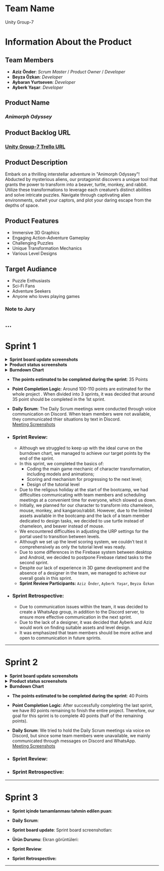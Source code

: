 # **Team Name**
Unity Group-7

# Information About the Product

## Team Members
- **Aziz Önder**: *Scrum Master* / *Product Owner* / *Developer*
- **Beyza Özkan**: *Developer*
- **Aybaran Yurtseven**: *Developer*
- **Ayberk Yaşar**: *Developer*
  

## Product Name
### ***Animorph Odyssey***

## Product Backlog URL
### [**Unity Group-7 Trello URL**](https://trello.com/b/YsJvfJ2v/ouo-bootcamp-grup07)   

## Product Description

Embark on a thrilling interstellar adventure in "Animorph Odyssey"! Abducted by mysterious aliens, our protagonist discovers a unique tool that grants the power to transform into a beaver, turtle, monkey, and rabbit. Utilize these transformations to leverage each creature’s distinct abilities and solve intricate puzzles. Navigate through captivating alien environments, outwit your captors, and plot your daring escape from the depths of space.

## Product Features
- Immersive 3D Graphics
- Engaging Action-Adventure Gameplay
- Challenging Puzzles
- Unique Transformation Mechanics
- Various Level Designs

## Target Audiance
- Puzzle Enthusiasts
- Sci-Fi Fans
- Adventure Seekers
- Anyone who loves playing games

### Note to Jury
...
---

# Sprint 1

<details> 
<summary> <strong> Sprint board update screenshots </strong> </summary>
  
- Initial Board: ![Initial Board](ProjectManagement/Sprint1Documents/Board%20Screenshots/v1.png) <br> <br>  
- 2nd Version: ![2nd Version](ProjectManagement/Sprint1Documents/Board%20Screenshots/v2.png) <br> <br>  
- End of The Sprint: ![3rd Version](ProjectManagement/Sprint1Documents/Board%20Screenshots/v3.png) <br> <br>

</details>

<details>
<summary> <strong> Product status screenshots </strong> </summary>
  
- Human Model: <br> ![Human](ProjectManagement/Sprint1Documents/Product%20Status%20Pictures/model1.png) <br> <br>  
- Monkey Model: <br> ![Monkey](ProjectManagement/Sprint1Documents/Product%20Status%20Pictures/model2.png) <br> <br>  
- Rabbit Model: <br> ![Rabbit](ProjectManagement/Sprint1Documents/Product%20Status%20Pictures/model3.png) <br> <br>
- Turtle Model: <br> ![Turtle](ProjectManagement/Sprint1Documents/Product%20Status%20Pictures/model4.png) <br> <br>
- Beaver Model: <br> ![Beaver](ProjectManagement/Sprint1Documents/Product%20Status%20Pictures/model5.png) <br> <br>
<br> <br>
- In-game Screenshot-1: <br> ![ss1](ProjectManagement/Sprint1Documents/Product%20Status%20Pictures/In-game1.png) <br> <br>
- In-game Screenshot-2: <br> ![ss2](ProjectManagement/Sprint1Documents/Product%20Status%20Pictures/In-game2.png) <br> <br>
- In-game Screenshot-3: <br> ![ss3](ProjectManagement/Sprint1Documents/Product%20Status%20Pictures/In-game3.png) <br> <br>

</details>

<details> 
<summary> <strong> Burndown Chart </strong> </summary>
  
- Burndown Chart: <br> ![Burndown Chart](ProjectManagement/Sprint1Documents/BurndownChart.png) <br> <br>

</details>

- **The points estimated to be completed during the sprint**: 35 Points

- **Point Completion Logic**: Around 100-110 points are estimated for the whole project . When divided into 3 sprints, it was decided that around 35 point should be completed in the 1st sprint.

- **Daily Scrum**: The Daily Scrum meetings were conducted through voice communication on Discord. When team members were not available, they communicated thier situations by text in Discord. <br>
 [Meeting Screenshots](https://imgur.com/a/lyRLkC5)   

- ### **Sprint Review**: 
    - Although we struggled to keep up with the ideal curve on the burndown chart, we managed to achieve our target points by the end of the sprint.
     - In this sprint, we completed the basics of:
        - Coding the main game mechanic of character transformation, including models and animations;
        - Scoring and mechanism for progressing to the next level;
        - Design of the tutorial level
    - Due to the religous holiday at the start of the bootcamp, we had difficulties communicating with team members and scheduling meetings at a convenient time for everyone, which slowed us down.
    - Initially, we planned for our character to transform into chameleon, mouse, monkey, and kangaroo/rabbit. However, due to the limited assets available in the bootcamp and the lack of a team member dedicated to design tasks, we decided to use turtle instead of chameleon, and beaver instead of mouse.
    - We encountered difficulties in adjusting the URP settings for the portal used to transition between levels.
    - Although we set up the level scoring system, we couldn’t test it comprehensively as only the tutorial level was ready.
    - Due to some differences in the Firebase system between desktop and Android, we decided to postpone Firebase rlated tasks to the second sprint.
    - Despite our lack of experience in 3D game development and the absence of a designer in the team, we managed to achieve our overall goals in this sprint.
    - **Sprint Review Participants:** `Aziz Önder`, `Ayberk Yaşar`, `Beyza Özkan`

- ### **Sprint Retrospective:**
    - Due to communication issues within the team, it was decided to create a WhatsApp group, in addition to the Discord server, to ensure more effective communication in the next sprint.
    - Due to the lack of a designer, it was decided that Ayberk and Aziz would work on finding suitable assets and level design.
    - It was emphasized that team members should be more active and open to communication in future sprints.

---

# Sprint 2

<details> 
<summary> <strong> Sprint board update screenshots </strong> </summary>
  
- Initial Board: ![Initial Board](ProjectManagement/Sprint2Documents/Board%20Screenshots/1st%20version.png) <br> <br>  
- 2nd Version: ![2nd Version](ProjectManagement/Sprint2Documents/Board%20Screenshots/2nd%20version.png) <br> <br>  
- End of The Sprint: ![3rd Version](ProjectManagement/Sprint2Documents/Board%20Screenshots/3rd%20version.png) <br> <br>

</details>

<details>
<summary> <strong> Product status screenshots </strong> </summary>
  
- **Level Design:**
  
  - Level-1:   
       <img src="ProjectManagement/Sprint2Documents/Product%20Status%20Pictures/lvl1.png" width="720"> <br>
       <img src="ProjectManagement/Sprint2Documents/Product%20Status%20Pictures/lvl1-ingame1.png" width="720"> <br>
       <img src="ProjectManagement/Sprint2Documents/Product%20Status%20Pictures/lvl1-ingame2.png" width="720"> <br> <br>   
  - Level-2:   
       <img src="ProjectManagement/Sprint2Documents/Product%20Status%20Pictures/lvl2.png" width="720"> <br>
       <img src="ProjectManagement/Sprint2Documents/Product%20Status%20Pictures/lvl2-ingame1.png" width="720"> <br>
       <img src="ProjectManagement/Sprint2Documents/Product%20Status%20Pictures/lvl2-ingame2.png" width="720"> <br> <br> 
  - Level-3:   
       <img src="ProjectManagement/Sprint2Documents/Product%20Status%20Pictures/lvl3.png" width="720"> <br>
       <img src="ProjectManagement/Sprint2Documents/Product%20Status%20Pictures/lvl3-ingame1.png" width="720"> <br>
       <img src="ProjectManagement/Sprint2Documents/Product%20Status%20Pictures/lvl3-ingame2.png" width="720"> <br> <br> <br>   

- **Firebase**
  
  <img src="ProjectManagement/Sprint2Documents/Product%20Status%20Pictures/fb1.png" width="720"> <br>   
  <img src="ProjectManagement/Sprint2Documents/Product%20Status%20Pictures/fb2.png" width="720"> <br> <br> 
</details>


<details> 
<summary> <strong> Burndown Chart </strong> </summary>
  
- Burndown Chart: <br> ![Burndown Chart](ProjectManagement/Sprint2Documents/BurndownChart.png) <br> <br>

</details>

- **The points estimated to be completed during the sprint**: 40 Points

- **Point Completion Logic**: After successfully completing the last sprint, we have 80 points remaining to finish the entire project. Therefore, our goal for this sprint is to complete 40 points (half of the remaining points).
  
- **Daily Scrum**: We tried to hold the Daily Scrum meetings via voice on Discord, but since some team members were unavailable, we mainly communicated through messages on Discord and WhatsApp. <br>
 [Meeting Screenshots](https://imgur.com/a/CDPMuYo)    

- ### **Sprint Review**: 


- ### **Sprint Retrospective:**



---

# Sprint 3

- **Sprint içinde tamamlanması tahmin edilen puan**: 


- **Daily Scrum**:

- **Sprint board update**: Sprint board screenshotları: 


- **Ürün Durumu**: Ekran görüntüleri:


- **Sprint Review**: 


- **Sprint Retrospective:**



---
